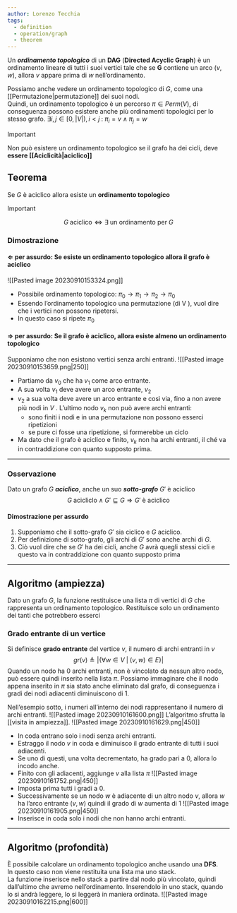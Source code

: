 ```yaml
---
author: Lorenzo Tecchia
tags:
  - definition
  - operation/graph
  - theorem
---
```

Un ***ordinamento topologico*** di un $\textbf{DAG}$ ($\textbf{Directed Acyclic Graph}$) è un ordinamento lineare di tutti i suoi vertici tale che se $\textbf{G}$ contiene un arco $(v, w)$, allora $v$ appare prima di $w$ nell’ordinamento.

Possiamo anche vedere un ordinamento topologico di $G$, come una [[Permutazione|permutazione]] dei suoi nodi.  
Quindi, un ordinamento topologico è un percorso $\pi \in Perm(V)$, di conseguenza possono esistere anche più ordinamenti topologici per lo stesso grafo.
$\exists i,j \in [0, |V|), i < j \;:\;\pi_{i}= v \; \land\; \pi_{j}=w$ 

>[!important] 
> Non può esistere un ordinamento topologico se il grafo ha dei cicli, deve **essere [[Aciclicità|aciclico]]**

## Teorema
Se $G$ è aciclico allora esiste un **ordinamento topologico**
>[!important] 
>$$G\;\text{aciclico} \iff \exists \;\text{un ordinamento per}\; G$$
### Dimostrazione
#### $\Leftarrow$ per assurdo: Se esiste un ordinamento topologico allora il grafo è aciclico
![[Pasted image 20230910153324.png]]
- Possibile ordinamento topologico: $\pi_0 \rightarrow \pi_1 \rightarrow \pi_{2} \rightarrow \pi_{0}$
- Essendo l’ordinamento topologico una permutazione (di V ), vuol dire che i vertici non possono ripetersi.
- In questo caso si ripete $\pi_0$
#### $\Rightarrow$ per assurdo: Se il grafo è aciclico, allora esiste almeno un ordinamento topologico
Supponiamo che non esistono vertici senza archi entranti.
![[Pasted image 20230910153659.png|250]]
- Partiamo da $v_0$ che ha $v_1$ come arco entrante.  
- A sua volta $v_1$ deve avere un arco entrante, $v_2$  
- $v_2$ a sua volta deve avere un arco entrante e così via, fino a non avere più nodi in $V$ . L’ultimo nodo $v_k$ non può avere archi entranti:
	- sono finiti i nodi e in una permutazione non possono esserci ripetizioni
	- se pure ci fosse una ripetizione, si formerebbe un ciclo
- Ma dato che il grafo è aciclico e finito, $v_k$ non ha archi entranti, il ché va in contraddizione con quanto supposto prima.

---
### Osservazione
Dato un grafo $G$ ***aciclico***, anche un suo ***sotto-grafo*** $G′$ è aciclico
$$G \;\text{acicliclo} \land G′ ⊑ G ⇒ G′ \;\text{è aciclico}$$
#### Dimostrazione per assurdo
1. Supponiamo che il sotto-grafo $G′$ sia ciclico e $G$ aciclico.  
2. Per definizione di sotto-grafo, gli archi di $G′$ sono anche archi di $G$.  
3. Ciò vuol dire che se $G′$ ha dei cicli, anche $G$ avrà quegli stessi cicli e questo va in contraddizione con quanto supposto prima

---
## Algoritmo (ampiezza)
Dato un grafo $G$, la funzione restituisce una lista $\pi$ di vertici di $G$ che rappresenta un ordinamento topologico.
Restituisce solo un ordinamento dei tanti che potrebbero esserci
### Grado entrante di un vertice
Si definisce **grado entrante** del vertice $v$, il numero di archi entranti in $v$
$$gr(v) \triangleq |\{\forall w \in V\;|\;(v,w)\in E\}|$$
Quando un nodo ha $0$ archi entranti, non è vincolato da nessun altro nodo, può essere quindi inserito nella lista $\pi$. Possiamo immaginare che il nodo appena inserito in $\pi$ sia stato anche eliminato dal grafo, di conseguenza i gradi dei nodi adiacenti diminuiscono di $1$.

Nell’esempio sotto, i numeri all’interno dei nodi rappresentano il numero di archi entranti.
![[Pasted image 20230910161600.png]]
L’algoritmo sfrutta la [[visita in ampiezza]].
![[Pasted image 20230910161629.png|450]]
- In coda entrano solo i nodi senza archi entranti.
- Estraggo il nodo $v$ in coda e diminuisco il grado entrante di tutti i suoi adiacenti.
- Se uno di questi, una volta decrementato, ha grado pari a $0$, allora lo incodo anche.
- Finito con gli adiacenti, aggiunge $v$ alla lista $\pi$
![[Pasted image 20230910161752.png|450]]
- Imposta prima tutti i gradi a $0$.
- Successivamente se un nodo $w$ è adiacente di un altro nodo $v$, allora $w$ ha l’arco entrante $(v, w)$ quindi il grado di $w$ aumenta di $1$
![[Pasted image 20230910161905.png|450]]
- Inserisce in coda solo i nodi che non hanno archi entranti.
---
## Algoritmo (profondità)
È possibile calcolare un ordinamento topologico anche usando una $\textbf{DFS}$.  
In questo caso non viene restituita una lista ma uno stack.  
La funzione inserisce nello stack a partire dal nodo più vincolato, quindi dall’ultimo che avremo nell’ordinamento.
Inserendolo in uno stack, quando lo si andrà leggere, lo si leggerà in maniera ordinata.
![[Pasted image 20230910162215.png|600]]